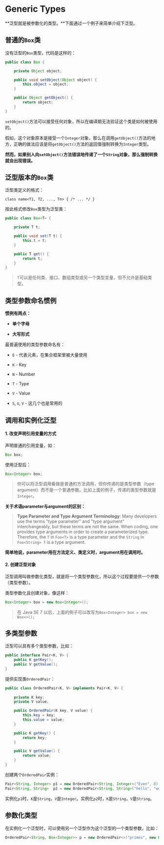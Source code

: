 Generic Types
===

**泛型就是被参数化的类型。**下面通过一个例子来简单介绍下泛型。

## 普通的`Box`类

没有泛型的`Box`类型，代码是这样的：

```java
public class Box {

	private Object object;

	public void setObject(Object object) {
		this.object = object;
	}

	public Object getObject() {
		return object;
	}
}
```

`setObject()`方法可以接受任何对象，所以在编译期无法验证这个类是如何被使用的。

假如，这个对象原本是接受一个`Integer`对象，那么在调用`getObject()`方法的地方，正确的做法应该是将`getObject()`方法的返回值强制转换为`Integer`类型。

**然而，如果别人向`setObject()`方法错误地传递了一个`String`对象，那么强制转换就会出现错误。**

## 泛型版本的`Box`类

泛型类定义的格式：

`class name<T1, T2, ..., Tn> { /* ... */ }`

按此格式修改`Box`类型为泛型类：

```java
public class Box<T> {

	private T t;

	public void set(T t) {
		this.t = t;
	}

	public T get() {
		return t;
	}
}
```

> `T`可以是任何类、接口、数组类型或另一个类型变量，但不允许是基础类型。

## 类型参数命名惯例

**惯例有两点：**

* **单个字母**

* **大写形式**

最普遍使用的类型参数命名有：

* `E` - 代表元素，在集合框架里被大量使用

* `K` - Key

* `N` - Number

* `T` - Type

* `V` - Value

* `S`, `U`, `V` - 这几个也是常用的

## 调用和实例化泛型

#### 1. 改变声明引用变量的方式

声明普通的引用变量，如：

```java
Box box;
```

使用泛型后：

```java
Box<Integer> box;
```

> 你可以将泛型调用看做是普通的方法调用，但你传递的是类型参数（type argument）而不是一个普通参数。比如上面的例子，传递的类型参数就是`Integer`。

**关于术语parameter与argument的区别：**
<br/>
> **Type Parameter and Type Argument Terminology**: Many developers use the terms "type parameter" and "type argument" interchangeably, but these terms are not the same. When coding, one provides type arguments in order to create a parameterized type. Therefore, the `T` in `Foo<T>` is a type parameter and the `String` in `Foo<String> f` is a type argument.

**简单地说，parameter用在方法定义、类定义时，argument用在调用时。**

#### 2. 创建泛型对象

泛型调用叫做参数化类型，就是将一个类型参数化，所以这个过程要提供一个参数（类型参数）。

类型参数化且创建对象，像这样：

```java
Box<Integer> box = new Box<Integer>();
```

> 在 Java SE 7 以后，上面的例子可以改写为`Box<Integer> box = new Box<>();`

## 多类型参数

泛型可以具有多个类型参数，比如：

```java
public interface Pair<K, V> {
	public K getKey();
	public V getValue();
}
```

提供实现类`OrderedPair`：

```java
public class OrderedPair<K, V> implements Pair<K, V> {
	
	private K key;
	private V value;

	public OrderedPair(K key, V value) {
		this.key = key;
		this.value = value;
	}

	public K getKey() {
		return key;
	}

	public V getValue() {
		return value;
	}
}
```

创建两个`OrderedPair`实例：

```java
Pair<String, Integer> p1 = new OrderedPair<String, Integer>("Even", 8);
Pair<String, String>  p2 = new OrderedPair<String, String>("hello", "world");
```

实例化`p1`时，`K`是`String`，`V`是`Integer`。实例化`p2`时，`K`是`String`，`V`是`String`。

## 参数化类型

在实例化一个泛型时，可以使用另一个泛型作为这个泛型的一个类型参数，比如：

```java
OrderedPair<String, Box<Integer>> p = new OrderedPair<>("primes", new Box<Integer>());
```
